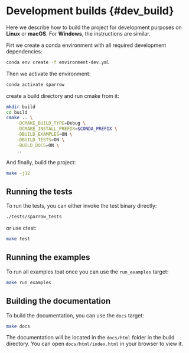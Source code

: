 


Development builds                             {#dev_build}
====================

Here we describe how to build the project for development purposes on **Linux** or **macOS**.
For **Windows**, the instructions are similar.

Firt we create a conda environment with all required development dependencies:

```bash
conda env create -f environment-dev.yml
```

Then we activate the environment:

```bash 
conda activate sparrow
```

create a build directory and run cmake from it:

```bash
mkdir build
cd build
cmake .. \
    -DCMAKE_BUILD_TYPE=Debug \
    -DCMAKE_INSTALL_PREFIX=$CONDA_PREFIX \
    -DBUILD_EXAMPLES=ON \
    -DBUILD_TESTS=ON \
    -BUILD_DOCS=ON \
    ..
```

And finally, build the project:

```bash
make -j12
```

Running the tests
--------------------

To run the tests, you can either invoke the test binary directly:
```bash
./tests/sparrow_tests
```

or use ctest:
```bash
make test
```



Running the examples
--------------------
To run all examples toat once you can use the `run_examples` target:
```bash
make run_examples
```


Building the documentation
--------------------------
To build the documentation, you can use the `docs` target:
```bash
make docs
```

The documentation will be located in the `docs/html` folder in the build directory. You can open `docs/html/index.html` in your browser to view it.

